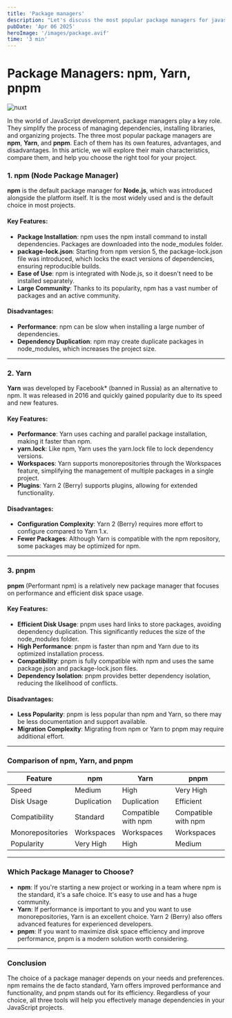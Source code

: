 ```yaml
---
title: 'Package managers'
description: "Let's discuss the most popular package managers for javascript"
pubDate: 'Apr 06 2025'
heroImage: '/images/package.avif'
time: '3 min'
---
```


# Package Managers: npm, Yarn, pnpm

![nuxt](/images/package.avif)

In the world of JavaScript development, package managers play a key role. They simplify the process of managing dependencies, installing libraries, and organizing projects. The three most popular package managers are **npm**, **Yarn**, and **pnpm**. Each of them has its own features, advantages, and disadvantages. In this article, we will explore their main characteristics, compare them, and help you choose the right tool for your project.

### 1. npm (Node Package Manager)

**npm** is the default package manager for **Node.js**, which was introduced alongside the platform itself. It is the most widely used and is the default choice in most projects.

#### Key Features:
- **Package Installation**: npm uses the npm install command to install dependencies. Packages are downloaded into the node_modules folder.
- **package-lock.json**: Starting from npm version 5, the package-lock.json file was introduced, which locks the exact versions of dependencies, ensuring reproducible builds.
- **Ease of Use**: npm is integrated with Node.js, so it doesn't need to be installed separately.
- **Large Community**: Thanks to its popularity, npm has a vast number of packages and an active community.

#### Disadvantages:
- **Performance**: npm can be slow when installing a large number of dependencies.
- **Dependency Duplication**: npm may create duplicate packages in node_modules, which increases the project size.

---

### 2. Yarn

**Yarn** was developed by Facebook* (banned in Russia) as an alternative to npm. It was released in 2016 and quickly gained popularity due to its speed and new features.

#### Key Features:
- **Performance**: Yarn uses caching and parallel package installation, making it faster than npm.
- **yarn.lock**: Like npm, Yarn uses the yarn.lock file to lock dependency versions.
- **Workspaces**: Yarn supports monorepositories through the Workspaces feature, simplifying the management of multiple packages in a single project.
- **Plugins**: Yarn 2 (Berry) supports plugins, allowing for extended functionality.

#### Disadvantages:
- **Configuration Complexity**: Yarn 2 (Berry) requires more effort to configure compared to Yarn 1.x.
- **Fewer Packages**: Although Yarn is compatible with the npm repository, some packages may be optimized for npm.

---

### 3. pnpm

**pnpm** (Performant npm) is a relatively new package manager that focuses on performance and efficient disk space usage.

#### Key Features:
- **Efficient Disk Usage**: pnpm uses hard links to store packages, avoiding dependency duplication. This significantly reduces the size of the node_modules folder.
- **High Performance**: pnpm is faster than npm and Yarn due to its optimized installation process.
- **Compatibility**: pnpm is fully compatible with npm and uses the same package.json and package-lock.json files.
- **Dependency Isolation**: pnpm provides better dependency isolation, reducing the likelihood of conflicts.

#### Disadvantages:
- **Less Popularity**: pnpm is less popular than npm and Yarn, so there may be less documentation and support available.
- **Migration Complexity**: Migrating from npm or Yarn to pnpm may require additional effort.

---

### Comparison of npm, Yarn, and pnpm

| Feature               | npm                  | Yarn                 | pnpm                 |
|-----------------------|----------------------|----------------------|----------------------|
| Speed             | Medium               | High                 | Very High            |
| Disk Usage        | Duplication          | Duplication          | Efficient            |
| Compatibility     | Standard             | Compatible with npm  | Compatible with npm  |
| Monorepositories  | Workspaces                   | Workspaces           | Workspaces           |
| Popularity        | Very High            | High                 | Medium               |

---

### Which Package Manager to Choose?

- **npm**: If you're starting a new project or working in a team where npm is the standard, it's a safe choice. It's easy to use and has a huge community.
- **Yarn**: If performance is important to you and you want to use monorepositories, Yarn is an excellent choice. Yarn 2 (Berry) also offers advanced features for experienced developers.
- **pnpm**: If you want to maximize disk space efficiency and improve performance, pnpm is a modern solution worth considering.

---

### Conclusion

The choice of a package manager depends on your needs and preferences. npm remains the de facto standard, Yarn offers improved performance and functionality, and pnpm stands out for its efficiency. Regardless of your choice, all three tools will help you effectively manage dependencies in your JavaScript projects.